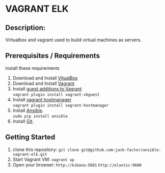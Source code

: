 VAGRANT ELK
=================================================

Description:
-----------

Virtualbox and vagrant used to build virtual machines as servers.  

Prerequisites / Requirements
----------------------------
install these requirements

1. Download and Install [VitualBox](https://www.virtualbox.org/wiki/Downloads)
2. Download and Install [Vagrant](https://www.vagrantup.com/downloads.html)
3. Install [guest additions to Vagrant](https://github.com/dotless-de/vagrant-vbguest)  
 `vagrant plugin install vagrant-vbguest`
4. Install [vagrant hostmanager](https://github.com/devopsgroup-io/vagrant-hostmanager)  
 `vagrant plugin install vagrant-hostmanager`
5. Install [Ansible](http://docs.ansible.com/ansible/intro_installation.html).  
  `sudo pip install ansible`
5. Install [Git](https://git-scm.com/).  

Getting Started
---------------
1. clone this repository:
  `git clone git@github.com:jack-factor/ansible-vagrant-elk.git`
2. Start Vagrant VM:
  `vagrant up`
4. Open your browser:
  `http://kibana:5601`
  `http://elastic:9600`